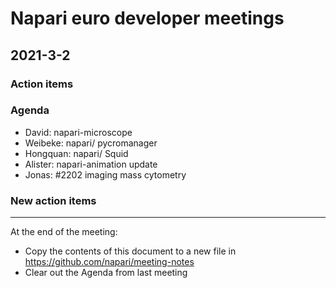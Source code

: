 # Napari euro developer meetings

## 2021-3-2

### Action items

### Agenda
- David: napari-microscope
- Weibeke: napari/ pycromanager
- Hongquan: napari/ Squid
- Alister: napari-animation update
- Jonas: #2202 imaging mass cytometry

### New action items


------

At the end of the meeting:
- Copy the contents of this document to a new file in https://github.com/napari/meeting-notes
- Clear out the Agenda from last meeting
